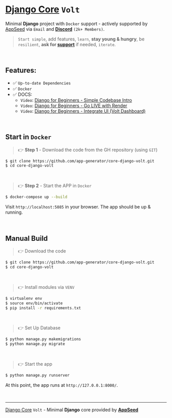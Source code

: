 # [Django Core](https://github.com/app-generator/core-django) `Volt`

Minimal **Django** project with `Docker` support - actively supported by [AppSeed](https://appseed.us/) via `Email` and **[Discord](https://discord.gg/fZC6hup)** `(2k+ Members)`.

> `Start simple`, add features, `learn`, **stay young & hungry**, be `resilient`, **ask for [support](https://appseed.us/support/)** if needed, `iterate`.

<br /> 

## Features: 

- ✅ `Up-to-date Dependencies`
- ✅ `Docker`
- ✅ DOCS:
  - `Video`: [Django for Beginners - Simple Codebase Intro](https://www.youtube.com/watch?v=dVybpJRwbmc)
  - `Video`: [Django for Beginners - Go LIVE with Render](https://www.youtube.com/watch?v=JyzjVYMuzBQ)
  - `Video`: [Django for Beginners - Integrate UI (Volt Dashboard)](https://www.youtube.com/watch?v=gqw0Bs67lM4)

<br />

## Start in `Docker`

> 👉 **Step 1** - Download the code from the GH repository (using `GIT`) 

```bash
$ git clone https://github.com/app-generator/core-django-volt.git
$ cd core-django-volt
```

<br />

> 👉 **Step 2** - Start the APP in `Docker`

```bash
$ docker-compose up --build 
```

Visit `http://localhost:5085` in your browser. The app should be up & running.

<br />

## Manual Build 

> 👉 Download the code  

```bash
$ git clone https://github.com/app-generator/core-django-volt.git
$ cd core-django-volt
```

<br />

> 👉 Install modules via `VENV`  

```bash
$ virtualenv env
$ source env/bin/activate
$ pip install -r requirements.txt
```

<br />

> 👉 Set Up Database

```bash
$ python manage.py makemigrations
$ python manage.py migrate
```

<br />

> 👉 Start the app

```bash
$ python manage.py runserver
```

At this point, the app runs at `http://127.0.0.1:8000/`. 

<br />

---
[Django Core](https://github.com/app-generator/core-django) `Volt` - Minimal **Django** core provided by **[AppSeed](https://appseed.us/)**
